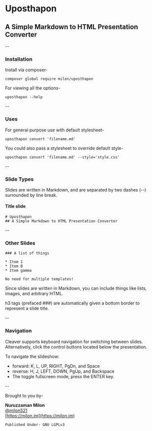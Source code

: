 # Uposthapon
## A Simple Markdown to HTML Presentation Converter

--

### Installation

Install via composer-

```
composer global require milon/uposthapon
```

For viewing all the options-

```
uposthapon --help
```

--

### Uses

For general purpose use with default stylesheet-

```
uposthapon convert 'filename.md'
```

You could also pass a stylesheet to override default style-

```
uposthapon convert 'filename.md' --style='style.css'
```

--

### Slide Types

Slides are written in Markdown, and are separated by two dashes (--) surrounded by line break.

#### Title slide

```
# Uposthapon
## A Simple Markdown to HTML Presentation Converter
```

--

### Other Slides

```
### A list of things

* Item 1
* Item B
* Item gamma

No need for multiple templates!
```

Since slides are written in Markdown, you can include things like lists, images, and arbitrary HTML.

h3 tags (prefaced ###) are automatically given a bottom border to represent a slide title.

--

### Navigation

Cleaver supports keyboard navigation for switching between slides. Alternatively, click the control buttons located below the presentation.

To navigate the slideshow:

- forward: K, L, UP, RIGHT, PgDn, and Space
- reverse: H, J, LEFT, DOWN, PgUp, and Backspace
- The toggle fullscreen mode, press the ENTER key.

--

Brought to you by-

**Nuruzzaman Milon**  
[@milon521](https://twitter.com/milon521)  
[https://milon.im](https://milon.im)

```
Published Under- GNU LGPLv3
```
